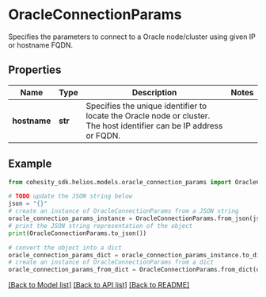 # OracleConnectionParams

Specifies the parameters to connect to a Oracle node/cluster using given IP or hostname FQDN.

## Properties

Name | Type | Description | Notes
------------ | ------------- | ------------- | -------------
**hostname** | **str** | Specifies the unique identifier to locate the Oracle node or cluster. The host identifier can be IP address or FQDN. | 

## Example

```python
from cohesity_sdk.helios.models.oracle_connection_params import OracleConnectionParams

# TODO update the JSON string below
json = "{}"
# create an instance of OracleConnectionParams from a JSON string
oracle_connection_params_instance = OracleConnectionParams.from_json(json)
# print the JSON string representation of the object
print(OracleConnectionParams.to_json())

# convert the object into a dict
oracle_connection_params_dict = oracle_connection_params_instance.to_dict()
# create an instance of OracleConnectionParams from a dict
oracle_connection_params_from_dict = OracleConnectionParams.from_dict(oracle_connection_params_dict)
```
[[Back to Model list]](../README.md#documentation-for-models) [[Back to API list]](../README.md#documentation-for-api-endpoints) [[Back to README]](../README.md)


